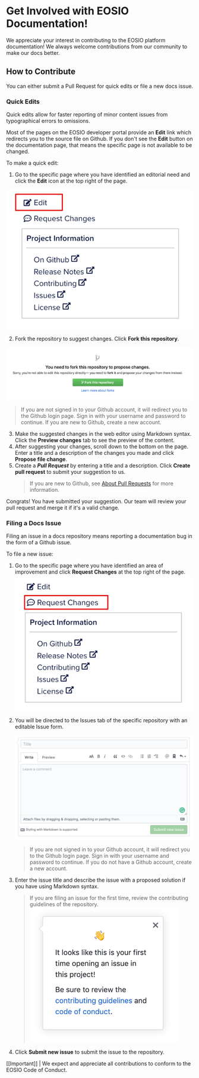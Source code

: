 # Get Involved with EOSIO Documentation! 

We appreciate your interest in contributing to the EOSIO platform documentation! We always welcome contributions from our community to make our docs better. 


## How to Contribute

You can either submit a Pull Request for quick edits or file a new docs issue. 

### Quick Edits
Quick edits allow for faster reporting of minor content issues from typographical errors to omissions. 

Most of the pages on the EOSIO developer portal provide an **Edit** link which redirects you to the source file on Github. If you don't see the **Edit** button on the documentation page, that means the specific page is not available to be changed.

To make a quick edit:


1. Go to the specific page where you have identified an editorial need and click the **Edit** icon at the top right of the page.

![Quick Edit Icon](./images/quick-edits-1.png)

2. Fork the repository to suggest changes. Click **Fork this repository**.

![Fork the Repository](./images/quick-edits-2.png)

> If you are not signed in to your Github account, it will redirect you to the Github login page. Sign in with your username and password to continue. If you are new to Github, create a new account. 


3. Make the suggested changes in the web editor using Markdown syntax. Click the **Preview changes** tab to see the preview of the content.
4. After suggesting your changes, scroll down to the bottom on the page. Enter a title and a description of the changes you made and click **Propose file change**.
5. Create a ***Pull Request*** by entering a title and a description. Click **Create pull request** to submit your suggestion to us. 
   > If you are new to Github, see [About Pull Requests](https://help.github.com/en/github/collaborating-with-issues-and-pull-requests/about-pull-requests) for more information. 

Congrats! You have submitted your suggestion. Our team will review your pull request and merge it if it's a valid change. 


### Filing a Docs Issue 
Filing an issue in a docs repository means reporting a documentation bug in the form of a Github issue. 

To file a new issue:

1. Go to the specific page where you have identified an area of improvement and click **Request Changes** at the top right of the page. 
   ![New Issue Icon](./images/file-issues-1.png)
2. You will be directed to the Issues tab of the specific repository with an editable Issue form.

   ![New Issue Form](./images/file-issues-2.png)
   > If you are not signed in to your Github account, it will redirect you to the Github login page. Sign in with your username and password to continue. If you do not have a Github account, create a new account. 
3. Enter the issue title and describe the issue with a proposed solution if you have using Markdown syntax. 
   > If you are filing an issue for the first time, review the contributing guidelines of the repository. 
   ![Contribution Guidelines](./images/file-issues-3.png)
4. Click **Submit new issue** to submit the issue to the repository. 


[[Important]]
| We expect and appreciate all contributions to conform to the EOSIO Code of Conduct.